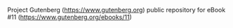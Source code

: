 Project Gutenberg (https://www.gutenberg.org) public repository for eBook #11 (https://www.gutenberg.org/ebooks/11)